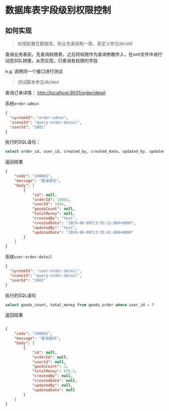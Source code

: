 # 数据库表字段级别权限控制

##  如何实现

> 权限配置在数据库，和业务表结构一致，表定义参见db/ddl

查询业务表前，先查询权限表，之后将权限作为查询参数传入，在xml文件中进行动态SQL拼接，从而实现，只查询有权限的字段

e.g. 调用同一个接口进行测试

> 测试脚本参见db/dml

查询订单详情： [http://localhost:9001/order/detail](http://localhost:9001/order/detail)

系统`order-admin`

``` json
{
  "systemId": "order-admin",
  "sceneId": "query-order-detail",
  "userId": "1001"
}
```

执行的SQL语句：

``` sql
select order_id, user_id, created_by, created_date, updated_by, updated_date from goods_order where user_id = ? 
```

返回结果

``` json
{
    "code": "200001",
    "message": "查询成功",
    "body": [
        {
            "id": null,
            "orderId": 10001,
            "userId": 1001,
            "goodsCount": null,
            "totalMoney": null,
            "createdBy": "test",
            "createdDate": "2019-06-09T13:35:13.000+0000",
            "updatedBy": "test",
            "updatedDate": "2019-06-09T13:35:41.000+0000"
        }
    ]
}
```

系统`user-order-detail`

``` json
{
  "systemId": "user-order-detail",
  "sceneId": "query-order-detail",
  "userId": "1001"
}
```

执行的SQL语句

```sql
select goods_count, total_money from goods_order where user_id = ? 
```

返回结果

```json

{
    "code": "200001",
    "message": "查询成功",
    "body": [
        {
            "id": null,
            "orderId": null,
            "userId": null,
            "goodsCount": 3,
            "totalMoney": 876.5,
            "createdBy": null,
            "createdDate": null,
            "updatedBy": null,
            "updatedDate": null
        }
    ]
}
```


